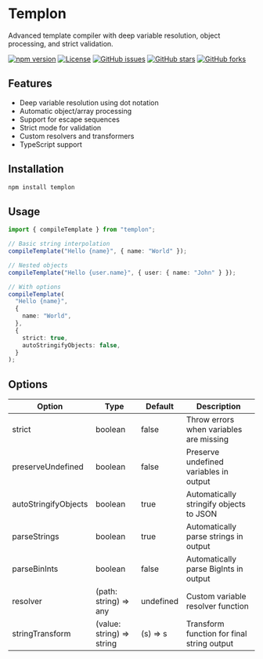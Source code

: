# Templon

Advanced template compiler with deep variable resolution, object processing, and strict validation.

[![npm version](https://badge.fury.io/js/templon.svg)](https://www.npmjs.com/package/templon)
[![License](https://img.shields.io/badge/license-MIT-blue.svg)](https://opensource.org/licenses/MIT)
[![GitHub issues](https://img.shields.io/github/issues/amirfarzamnia/templon.svg)](https://github.com/amirfarzamnia/templon/issues)
[![GitHub stars](https://img.shields.io/github/stars/amirfarzamnia/templon.svg)](https://github.com/amirfarzamnia/templon/stargazers)
[![GitHub forks](https://img.shields.io/github/forks/amirfarzamnia/templon.svg)](https://github.com/amirfarzamnia/templon/forks)

## Features

- Deep variable resolution using dot notation
- Automatic object/array processing
- Support for escape sequences
- Strict mode for validation
- Custom resolvers and transformers
- TypeScript support

## Installation

```bash
npm install templon
```

## Usage

```typescript
import { compileTemplate } from "templon";

// Basic string interpolation
compileTemplate("Hello {name}", { name: "World" });

// Nested objects
compileTemplate("Hello {user.name}", { user: { name: "John" } });

// With options
compileTemplate(
  "Hello {name}",
  {
    name: "World",
  },
  {
    strict: true,
    autoStringifyObjects: false,
  }
);
```

## Options

| Option               | Type                      | Default   | Description                                |
| -------------------- | ------------------------- | --------- | ------------------------------------------ |
| strict               | boolean                   | false     | Throw errors when variables are missing    |
| preserveUndefined    | boolean                   | false     | Preserve undefined variables in output     |
| autoStringifyObjects | boolean                   | true      | Automatically stringify objects to JSON    |
| parseStrings         | boolean                   | true      | Automatically parse strings in output      |
| parseBinInts         | boolean                   | false     | Automatically parse BigInts in output      |
| resolver             | (path: string) => any     | undefined | Custom variable resolver function          |
| stringTransform      | (value: string) => string | (s) => s  | Transform function for final string output |
